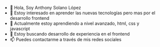 - 👋 Hola, Soy Anthony Solano López
- 👀 Estoy interesado en aprender las nuevas tecnologías pero mas por el desarrollo frontend
- 🌱 Actualmente estoy aprendiendo a nivel avanzado, html, css y javascript
- 💞️ Estoy buscando desarrollo de experiencia en el frontend
- 📫 Puedes contactarme a través de mis redes sociales

<!---
savitardev/savitardev is a ✨ special ✨ repository because its `README.md` (this file) appears on your GitHub profile.
You can click the Preview link to take a look at your changes.
--->
